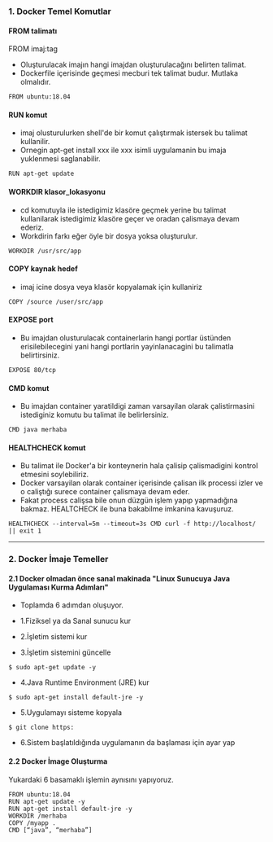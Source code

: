 ### 1. Docker Temel Komutlar

#### FROM talimatı  
FROM imaj:tag
- Oluşturulacak imajın hangi imajdan oluşturulacağını belirten talimat. 
- Dockerfile içerisinde geçmesi mecburi tek talimat budur. Mutlaka olmalıdır. 

```
FROM ubuntu:18.04
```
#### RUN komut
- imaj olusturulurken shell'de bir komut çalıştırmak istersek bu talimat kullanilir. 
- Ornegin apt-get install xxx ile xxx isimli uygulamanin bu imaja yuklenmesi saglanabilir.

```
RUN apt-get update
```
#### WORKDIR klasor_lokasyonu
- cd komutuyla ile istedigimiz klasöre geçmek yerine bu talimat kullanilarak istedigimiz klasöre geçer ve oradan çalismaya devam ederiz. 
- Workdirin farkı eğer öyle bir dosya yoksa oluşturulur.

```
WORKDIR /usr/src/app
```

#### COPY kaynak hedef
- imaj icine dosya veya klasör kopyalamak için kullaniriz

```
COPY /source /user/src/app
```

#### EXPOSE port
- Bu imajdan olusturulacak containerlarin hangi portlar üstünden erisilebilecegini yani hangi portlarin yayinlanacagini bu talimatla belirtirsiniz.

```
EXPOSE 80/tcp
```

#### CMD komut
- Bu imajdan container yaratildigi zaman varsayilan olarak çalistirmasini istediginiz komutu bu talimat ile belirlersiniz.

```
CMD java merhaba
```
#### HEALTHCHECK komut
- Bu talimat ile Docker'a bir konteynerin hala çalisip çalismadigini kontrol etmesini soylebiliriz. 
- Docker varsayilan olarak container içerisinde çalisan ilk processi izler ve o caliştığı surece container çalismaya devam eder. 
- Fakat process calişsa bile onun düzgün işlem yapıp yapmadığına bakmaz. HEALTCHECK ile buna bakabilme imkanina kavuşuruz.

```
HEALTHCHECK --interval=5m --timeout=3s CMD curl -f http://localhost/ || exit 1 
```

-----------------------------------------------------------------------------------------------------------------------------------------------------------------------


### 2. Docker İmaje Temeller

#### 2.1 Docker olmadan önce sanal makinada "Linux Sunucuya Java Uygulaması Kurma Adımları"

- Toplamda 6 adımdan oluşuyor.

- 1.Fiziksel ya da Sanal sunucu kur 

- 2.İşletim sistemi kur

- 3.İşletim sistemini güncelle
```
$ sudo apt-get update -y
```

- 4.Java Runtime Environment (JRE) kur
```
$ sudo apt-get install default-jre -y
```

- 5.Uygulamayı sisteme kopyala
```
$ git clone https:
```

- 6.Sistem başlatıldığında uygulamanın da başlaması için ayar yap



#### 2.2 Docker İmage Oluşturma

Yukardaki 6 basamaklı işlemin aynısını yapıyoruz.

```
FROM ubuntu:18.04
RUN apt-get update -y
RUN apt-get install default-jre -y
WORKDIR /merhaba
COPY /myapp .
CMD [“java”, “merhaba”]
```


















